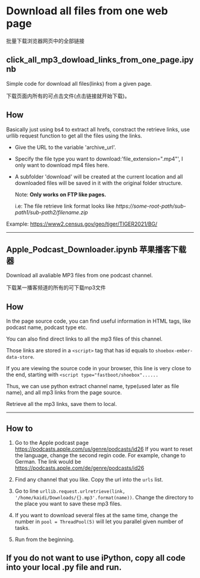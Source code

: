 # Download all files from one web page
批量下载浏览器网页中的全部链接

## click_all_mp3_dowload_links_from_one_page.ipynb 
Simple code for download all files(links) from a given page.

下载页面内所有的可点击文件(点击链接就开始下载)。


## How
Basically just using bs4 to extract all hrefs, constract the retrieve links, use urllib request function to get all the files using the links. 
- Give the URL to the variable 'archive_url'.
- Specify the file type you want to download:'file_extension=".mp4"', I only want to download mp4 files here.
- A subfolder 'download' will be created at the current location and all downloaded files will be saved in it with the original folder structure.

  Note:
  **Only works on FTP like pages.**
  
  i.e: The file retrieve link format looks like *https://some-root-path/sub-path1/sub-path2/filename.zip*

Example: https://www2.census.gov/geo/tiger/TIGER2021/BG/

----

## Apple_Podcast_Downloader.ipynb 苹果播客下载器
Download all avaliable MP3 files from one podcast channel.

下载某一播客频道的所有的可下载mp3文件

## How
In the page source code, you can find useful information in HTML tags, like podcast name, podcast type etc.

You can also find direct links to all the mp3 files of this channel.

Those links are stored in a `<script>` tag that has id equals to `shoebox-ember-data-store`.

If you are viewing the source code in your browser, this line is very close to the end, starting with `<script type="fastboot/shoebox"...... `

Thus, we can use python extract channel name, type(used later as file name), and all mp3 links from the page source.

Retrieve all the mp3 links, save them to local.


---
## How to
1. Go to the Apple podcast page https://podcasts.apple.com/us/genre/podcasts/id26
   If you want to reset the language, change the second regin code.
   For example, change to German. The link would be https://podcasts.apple.com/de/genre/podcasts/id26

2. Find any channel that you like. Copy the url into the `urls` list.
3. Go to line `urllib.request.urlretrieve(link, '/home/kaidi/Downloads/{}.mp3'.format(name))`.
   Change the directory to the place you want to save these mp3 files.
4. If you want to download several files at the same time, change the number in `pool = ThreadPool(5)` will let you parallel given number of tasks. 
5. Run from the beginning.


## If you do not want to use iPython, copy all code into your local .py file and run.

